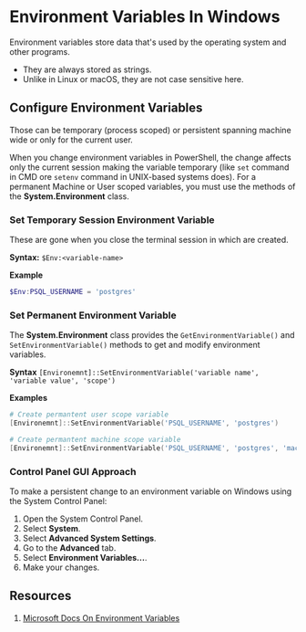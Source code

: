 # Environment Variables In Windows

Environment variables store data that's used by the operating system and other programs.

* They are always stored as strings.
* Unlike in Linux or macOS, they are not case sensitive here.
## Configure Environment Variables

Those can be temporary (process scoped) or persistent spanning machine wide or only for the current user.

When you change environment variables in PowerShell, the change affects only the current session making the variable temporary (like `set` command in CMD ore `setenv` command in UNIX-based systems does). For a permanent Machine or User scoped variables, you must use the methods of the **System.Environment** class.

### Set Temporary Session Environment Variable

These are gone when you close the terminal session in which are created.

**Syntax:** `$Env:<variable-name>`

**Example**
```powershell
$Env:PSQL_USERNAME = 'postgres'
```

### Set Permanent Environment Variable

The **System.Environment** class provides the `GetEnvironmentVariable()` and `SetEnvironmentVariable()` methods to get and modify environment variables.

**Syntax**
`[Environemnt]::SetEnvironmentVariable('variable name', 'variable value', 'scope')`

**Examples**

```powershell
# Create permantent user scope variable
[Environemnt]::SetEnvironmentVariable('PSQL_USERNAME', 'postgres')

# Create permantent machine scope variable
[Environemnt]::SetEnvironmentVariable('PSQL_USERNAME', 'postgres', 'machine')
```


### Control Panel GUI Approach

To make a persistent change to an environment variable on Windows using the System Control Panel:

1. Open the System Control Panel.
2. Select **System**.
3. Select **Advanced System Settings**.
4. Go to the **Advanced** tab.
5. Select **Environment Variables...**.
6. Make your changes.

## Resources

1. [Microsoft Docs On Environment Variables](https://learn.microsoft.com/en-us/powershell/module/microsoft.powershell.core/about/about_environment_variables?view=powershell-7.4)
